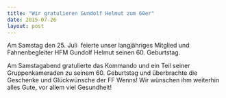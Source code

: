 ```yaml
---
title: "Wir gratulieren Gundolf Helmut zum 60er"
date: 2015-07-26
layout: post
---
```


Am Samstag den 25. Juli  feierte unser langjähriges Mitglied und Fahnenbegleiter HFM Gundolf Helmut seinen 60. Geburtstag.

Am Samstagabend gratulierte das Kommando und ein Teil seiner Gruppenkameraden zu seinem 60. Geburtstag und überbrachte die Geschenke und Glückwünsche der FF Wenns! Wir wünschen ihm weiterhin alles Gute, vor allem viel Gesundheit!